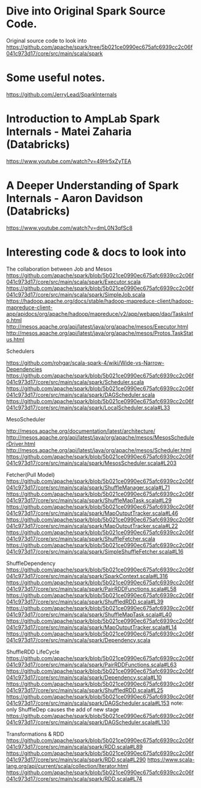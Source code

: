 # Dive into Original Spark Source Code.
Original source code to look into
https://github.com/apache/spark/tree/5b021ce0990ec675afc6939cc2c06f041c973d17/core/src/main/scala/spark

# Some useful notes.
https://github.com/JerryLead/SparkInternals

# Introduction to AmpLab Spark Internals - Matei Zaharia (Databricks)
https://www.youtube.com/watch?v=49Hr5xZyTEA

# A Deeper Understanding of Spark Internals - Aaron Davidson (Databricks)
https://www.youtube.com/watch?v=dmL0N3qfSc8

# Interesting code & docs to look into
The collaboration between Job and Mesos
https://github.com/apache/spark/blob/5b021ce0990ec675afc6939cc2c06f041c973d17/core/src/main/scala/spark/Executor.scala
https://github.com/apache/spark/blob/5b021ce0990ec675afc6939cc2c06f041c973d17/core/src/main/scala/spark/SimpleJob.scala
https://hadoop.apache.org/docs/stable/hadoop-mapreduce-client/hadoop-mapreduce-client-app/apidocs/org/apache/hadoop/mapreduce/v2/app/webapp/dao/TasksInfo.html
http://mesos.apache.org/api/latest/java/org/apache/mesos/Executor.html
http://mesos.apache.org/api/latest/java/org/apache/mesos/Protos.TaskStatus.html


Schedulers


https://github.com/rohgar/scala-spark-4/wiki/Wide-vs-Narrow-Dependencies
https://github.com/apache/spark/blob/5b021ce0990ec675afc6939cc2c06f041c973d17/core/src/main/scala/spark/Scheduler.scala
https://github.com/apache/spark/blob/5b021ce0990ec675afc6939cc2c06f041c973d17/core/src/main/scala/spark/DAGScheduler.scala
https://github.com/apache/spark/blob/5b021ce0990ec675afc6939cc2c06f041c973d17/core/src/main/scala/spark/LocalScheduler.scala#L33


MesoScheduler


http://mesos.apache.org/documentation/latest/architecture/
http://mesos.apache.org/api/latest/java/org/apache/mesos/MesosSchedulerDriver.html
http://mesos.apache.org/api/latest/java/org/apache/mesos/Scheduler.html
https://github.com/apache/spark/blob/5b021ce0990ec675afc6939cc2c06f041c973d17/core/src/main/scala/spark/MesosScheduler.scala#L203


Fetcher(Pull Model)
https://github.com/apache/spark/blob/5b021ce0990ec675afc6939cc2c06f041c973d17/core/src/main/scala/spark/ShuffleManager.scala#L71
https://github.com/apache/spark/blob/5b021ce0990ec675afc6939cc2c06f041c973d17/core/src/main/scala/spark/ShuffleMapTask.scala#L29
https://github.com/apache/spark/blob/5b021ce0990ec675afc6939cc2c06f041c973d17/core/src/main/scala/spark/MapOutputTracker.scala#L46
https://github.com/apache/spark/blob/5b021ce0990ec675afc6939cc2c06f041c973d17/core/src/main/scala/spark/MapOutputTracker.scala#L22
https://github.com/apache/spark/blob/5b021ce0990ec675afc6939cc2c06f041c973d17/core/src/main/scala/spark/ShuffleFetcher.scala
https://github.com/apache/spark/blob/5b021ce0990ec675afc6939cc2c06f041c973d17/core/src/main/scala/spark/SimpleShuffleFetcher.scala#L16


ShuffleDependency
https://github.com/apache/spark/blob/5b021ce0990ec675afc6939cc2c06f041c973d17/core/src/main/scala/spark/SparkContext.scala#L316
https://github.com/apache/spark/blob/5b021ce0990ec675afc6939cc2c06f041c973d17/core/src/main/scala/spark/PairRDDFunctions.scala#L58
https://github.com/apache/spark/blob/5b021ce0990ec675afc6939cc2c06f041c973d17/core/src/main/scala/spark/ShuffledRDD.scala#L39
https://github.com/apache/spark/blob/5b021ce0990ec675afc6939cc2c06f041c973d17/core/src/main/scala/spark/ShuffleMapTask.scala#L40
https://github.com/apache/spark/blob/5b021ce0990ec675afc6939cc2c06f041c973d17/core/src/main/scala/spark/MapOutputTracker.scala#L14
https://github.com/apache/spark/blob/5b021ce0990ec675afc6939cc2c06f041c973d17/core/src/main/scala/spark/Dependency.scala


ShuffleRDD LifeCycle
https://github.com/apache/spark/blob/5b021ce0990ec675afc6939cc2c06f041c973d17/core/src/main/scala/spark/PairRDDFunctions.scala#L63
https://github.com/apache/spark/blob/5b021ce0990ec675afc6939cc2c06f041c973d17/core/src/main/scala/spark/Dependency.scala#L10
https://github.com/apache/spark/blob/5b021ce0990ec675afc6939cc2c06f041c973d17/core/src/main/scala/spark/ShuffledRDD.scala#L25
https://github.com/apache/spark/blob/5b021ce0990ec675afc6939cc2c06f041c973d17/core/src/main/scala/spark/DAGScheduler.scala#L153
note: only ShuffleDep causes the add of new stage
https://github.com/apache/spark/blob/5b021ce0990ec675afc6939cc2c06f041c973d17/core/src/main/scala/spark/DAGScheduler.scala#L130


Transformations & RDD
https://github.com/apache/spark/blob/5b021ce0990ec675afc6939cc2c06f041c973d17/core/src/main/scala/spark/RDD.scala#L89
https://github.com/apache/spark/blob/5b021ce0990ec675afc6939cc2c06f041c973d17/core/src/main/scala/spark/RDD.scala#L290
https://www.scala-lang.org/api/current/scala/collection/Iterator.html
https://github.com/apache/spark/blob/5b021ce0990ec675afc6939cc2c06f041c973d17/core/src/main/scala/spark/RDD.scala#L74



